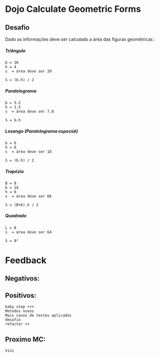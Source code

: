 # Dojo Calculate Geometric Forms

## Desafio

Dado as informações deve ser calculado a área das figuras geométricas :

##### Triângulo
```
b = 10
h = 4
s  = área deve ser 20

S = (b.h) / 2
```

##### Paralelograma
```
b = 5.2
h = 1.5
s  = área deve ser 7.8

S = b.h
```

##### Losango (Paralelograma especial) 
```
b = 6
h = 6
s  = área deve ser 18

S = (b.h) / 2
```

##### Trapézio
```
B = 8
b = 14
h = 6
s  = área deve ser 66

S = (B+b).h / 2
```

##### Quadrado
```
L = 8
s  = área deve ser 64

S = 8²
```

# Feedback

## Negativos:

## Positivos:
	baby step +++
	Metodos novos 
	Mais casos de testes aplicados
	desafio
	refactor ++

## Proximo MC:
	Vini
